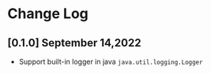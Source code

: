 # Change Log

## [0.1.0] September 14,2022

- Support built-in logger in java `java.util.logging.Logger`